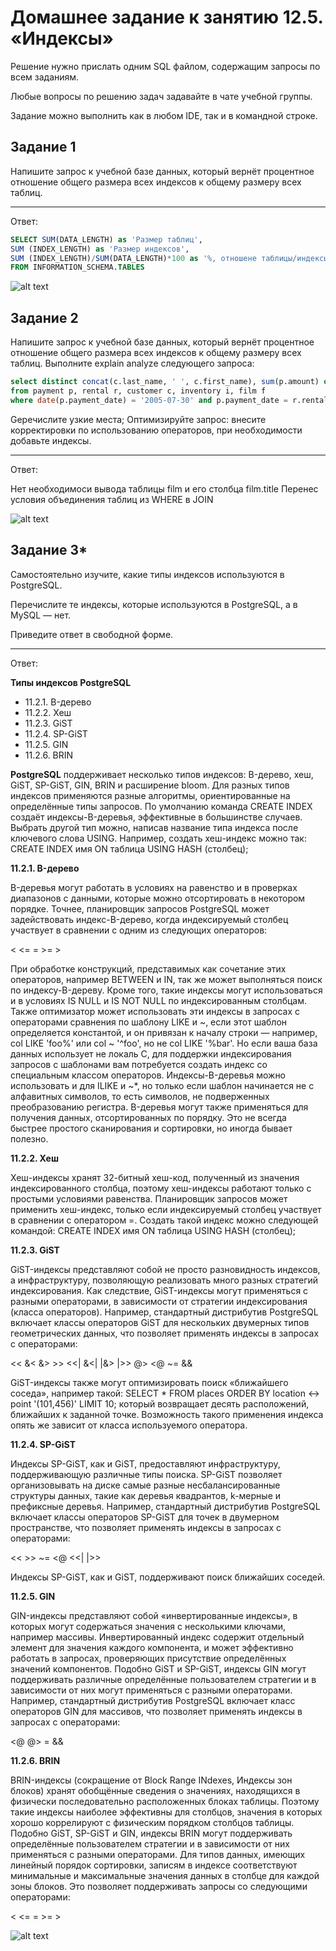 # Домашнее задание к занятию 12.5. «Индексы»
Решение нужно прислать одним SQL файлом, содержащим запросы по всем заданиям.

Любые вопросы по решению задач задавайте в чате учебной группы.

Задание можно выполнить как в любом IDE, так и в командной строке.

## Задание 1

Напишите запрос к учебной базе данных, который вернёт процентное отношение общего размера всех индексов к общему размеру всех таблиц.

____

Ответ:
```SQL
SELECT SUM(DATA_LENGTH) as 'Размер таблиц',
SUM (INDEX_LENGTH) as 'Размер индексов',
SUM (INDEX_LENGTH)/SUM(DATA_LENGTH)*100 as '%, отношене таблицы/индексы'
FROM INFORMATION_SCHEMA.TABLES
```
![alt text](https://github.com/filipp761/Netology-sdb-homewoks/blob/main/img/12_5_1.jpg)

## Задание 2

Напишите запрос к учебной базе данных, который вернёт процентное отношение общего размера всех индексов к общему размеру всех таблиц.
Выполните explain analyze следующего запроса:
```SQL
select distinct concat(c.last_name, ' ', c.first_name), sum(p.amount) over (partition by c.customer_id, f.title)
from payment p, rental r, customer c, inventory i, film f
where date(p.payment_date) = '2005-07-30' and p.payment_date = r.rental_date and r.customer_id = c.customer_id and i.inventory_id = r.inventory_id
```
Gеречислите узкие места;
Оптимизируйте запрос: внесите корректировки по использованию операторов, при необходимости добавьте индексы.
____

Ответ:

Нет необходимоси вывода таблицы film и его столбца film.title
Перенес условия объединения таблиц из WHERE в JOIN

![alt text](https://github.com/filipp761/Netology-sdb-homewoks/blob/main/img/12_5_2.jpg)

## Задание 3*
Самостоятельно изучите, какие типы индексов используются в PostgreSQL. 

Перечислите те индексы, которые используются в PostgreSQL, а в MySQL — нет.

Приведите ответ в свободной форме.
____
Ответ:

**Типы индексов  PostgreSQL**

* 11.2.1. B-дерево
* 11.2.2. Хеш
* 11.2.3. GiST
* 11.2.4. SP-GiST
* 11.2.5. GIN
* 11.2.6. BRIN

**PostgreSQL** поддерживает несколько типов индексов: B-дерево, хеш, GiST, SP-GiST, GIN, BRIN и расширение bloom. Для разных типов индексов применяются разные алгоритмы, ориентированные на определённые типы запросов. По умолчанию команда CREATE INDEX создаёт индексы-B-деревья, эффективные в большинстве случаев. Выбрать другой тип можно, написав название типа индекса после ключевого слова USING. Например, создать хеш-индекс можно так:
CREATE INDEX имя ON таблица USING HASH (столбец);

**11.2.1. B-дерево**

B-деревья могут работать в условиях на равенство и в проверках диапазонов с данными, которые можно отсортировать в некотором порядке. Точнее, планировщик запросов PostgreSQL может задействовать индекс-B-дерево, когда индексируемый столбец участвует в сравнении с одним из следующих операторов:

<   <=   =   >=   >

При обработке конструкций, представимых как сочетание этих операторов, например BETWEEN и IN, так же может выполняться поиск по индексу-B-дереву. Кроме того, такие индексы могут использоваться и в условиях IS NULL и IS NOT NULL по индексированным столбцам.
Также оптимизатор может использовать эти индексы в запросах с операторами сравнения по шаблону LIKE и ~, если этот шаблон определяется константой, и он привязан к началу строки — например, col LIKE 'foo%' или col ~ '^foo', но не col LIKE '%bar'. Но если ваша база данных использует не локаль C, для поддержки индексирования запросов с шаблонами вам потребуется создать индекс со специальным классом операторов. Индексы-B-деревья можно использовать и для ILIKE и ~*, но только если шаблон начинается не с алфавитных символов, то есть символов, не подверженных преобразованию регистра.
B-деревья могут также применяться для получения данных, отсортированных по порядку. Это не всегда быстрее простого сканирования и сортировки, но иногда бывает полезно.

**11.2.2. Хеш**

Хеш-индексы хранят 32-битный хеш-код, полученный из значения индексированного столбца, поэтому хеш-индексы работают только с простыми условиями равенства. Планировщик запросов может применить хеш-индекс, только если индексируемый столбец участвует в сравнении с оператором =. Создать такой индекс можно следующей командой:
CREATE INDEX имя ON таблица USING HASH (столбец);

**11.2.3. GiST**

GiST-индексы представляют собой не просто разновидность индексов, а инфраструктуру, позволяющую реализовать много разных стратегий индексирования. Как следствие, GiST-индексы могут применяться с разными операторами, в зависимости от стратегии индексирования (класса операторов). Например, стандартный дистрибутив PostgreSQL включает классы операторов GiST для нескольких двумерных типов геометрических данных, что позволяет применять индексы в запросах с операторами:

<<   &<   &>   >>   <<|   &<|   |&>   |>>   @>   <@   ~=   &&

GiST-индексы также могут оптимизировать поиск «ближайшего соседа», например такой:
SELECT * FROM places ORDER BY location <-> point '(101,456)' LIMIT 10;
который возвращает десять расположений, ближайших к заданной точке. Возможность такого применения индекса опять же зависит от класса используемого оператора. 

**11.2.4. SP-GiST**

Индексы SP-GiST, как и GiST, предоставляют инфраструктуру, поддерживающую различные типы поиска. SP-GiST позволяет организовывать на диске самые разные несбалансированные структуры данных, такие как деревья квадрантов, k-мерные и префиксные деревья. Например, стандартный дистрибутив PostgreSQL включает классы операторов SP-GiST для точек в двумерном пространстве, что позволяет применять индексы в запросах с операторами:

<<   >>   ~=   <@   <<|   |>>

Индексы SP-GiST, как и GiST, поддерживают поиск ближайших соседей. 

**11.2.5. GIN**

GIN-индексы представляют собой «инвертированные индексы», в которых могут содержаться значения с несколькими ключами, например массивы. Инвертированный индекс содержит отдельный элемент для значения каждого компонента, и может эффективно работать в запросах, проверяющих присутствие определённых значений компонентов.
Подобно GiST и SP-GiST, индексы GIN могут поддерживать различные определённые пользователем стратегии и в зависимости от них могут применяться с разными операторами. Например, стандартный дистрибутив PostgreSQL включает класс операторов GIN для массивов, что позволяет применять индексы в запросах с операторами:

<@   @>   =   &&

**11.2.6. BRIN**

BRIN-индексы (сокращение от Block Range INdexes, Индексы зон блоков) хранят обобщённые сведения о значениях, находящихся в физически последовательно расположенных
блоках таблицы. Поэтому такие индексы наиболее эффективны для столбцов, значения в которых хорошо коррелируют с физическим порядком столбцов таблицы. Подобно GiST,
SP-GiST и GIN, индексы BRIN могут поддерживать определённые пользователем стратегии и в зависимости от них применяться с разными операторами. Для типов данных, 
имеющих линейный порядок сортировки, записям в индексе соответствуют минимальные и максимальные значения данных в столбце для каждой зоны блоков. Это позволяет поддерживать запросы со следующими операторами:

<   <=   =   >=   >

![alt text](https://github.com/filipp761/Netology-sdb-homewoks/blob/main/img/12_5_3.png)
